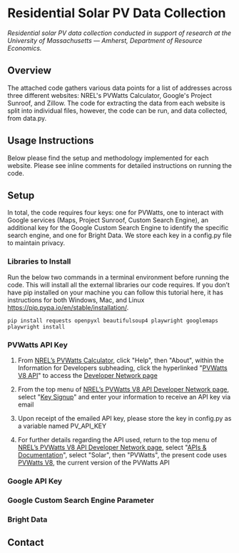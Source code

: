 # Residential Solar PV Data Collection 
*Residential solar PV data collection conducted in support of research at the University of Massachusetts — Amherst, Department of Resource Economics.*  

## Overview
The attached code gathers various data points for a list of addresses across three different websites: NREL's PVWatts Calculator, Google's Project Sunroof, and Zillow. The code for extracting the data from each website is split into individual files, however, the code can be run, and data collected, from data.py.

## Usage Instructions
Below please find the setup and methodology implemented for each website.  Please see inline comments for detailed instructions on running the code. 

## Setup

In total, the code requires four keys: one for PVWatts, one to interact with Google services (Maps, Project Sunroof, Custom Search Engine), an additional key for the Google Custom Search Engine to identify the specific search engine, and one for Bright Data. We store each key in a config.py file to maintain privacy. 

### Libraries to Install
Run the below two commands in a terminal environment before running the code. This will install all the external libraries our code requires. If you don’t have pip installed on your machine you can follow this tutorial here, it has instructions for both Windows, Mac, and Linux https://pip.pypa.io/en/stable/installation/. 
  
```
pip install requests openpyxl beautifulsoup4 playwright googlemaps
playwright install
```


### PVWatts API Key

1. From [NREL’s PVWatts Calculator](https://pvwatts.nrel.gov/pvwatts.php), click "Help", then "About", within the Information for Developers subheading, click the hyperlinked "[PVWatts V8 API](https://developer.nrel.gov/docs/solar/pvwatts/)" to access the [Developer Network page](https://developer.nrel.gov/docs/solar/pvwatts/)

2. From the top menu of [NREL’s PVWatts V8 API Developer Network page](https://developer.nrel.gov/docs/solar/pvwatts/), select "[Key Signup](https://developer.nrel.gov/signup )" and enter your information to receive an API key via email

3. Upon receipt of the emailed API key, please store the key in config.py as a variable named PV_API_KEY

4. For further details regarding the API used, return to the top menu of [NREL’s PVWatts V8 API Developer Network page](https://developer.nrel.gov/docs/solar/pvwatts/), select "[APIs & Documentation](https://developer.nrel.gov/docs/)", select "Solar", then "PVWatts", the present code uses [PVWatts V8](https://developer.nrel.gov/docs/solar/pvwatts/v8/), the current version of the PVWatts API

### Google API Key

### Google Custom Search Engine Parameter 

### Bright Data


## Contact 
